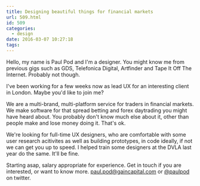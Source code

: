 ```yaml
---
title: Designing beautiful things for financial markets
url: 509.html
id: 509
categories:
  - design
date: 2016-03-07 10:27:18
tags:
---
```


Hello, my name is Paul Pod and I'm a designer. You might know me from previous gigs such as GDS, Telefonica Digital, Artfinder and Tape It Off The Internet. Probably not though.

I've been working for a few weeks now as lead UX for an interesting client in London. Maybe you'd like to join me?

We are a multi-brand, multi-platform service for traders in financial markets. We make software for that spread betting and forex daytrading you might have heard about. You probably don't know much else about it, other than people make and lose money doing it. That's ok.

We're looking for full-time UX designers, who are comfortable with some user research acitivites as well as building prototypes, in code ideally, if not we can get you up to speed. I helped train some designers at the DVLA last year do the same. It'll be fine.

Starting asap, salary appropriate for experience. Get in touch if you are interested, or want to know more. [paul.pod@gaincapital.com](mailto:paul.pod@gaincapital.com) or [@paulpod](https://twitter.com/paulpod) on twitter.